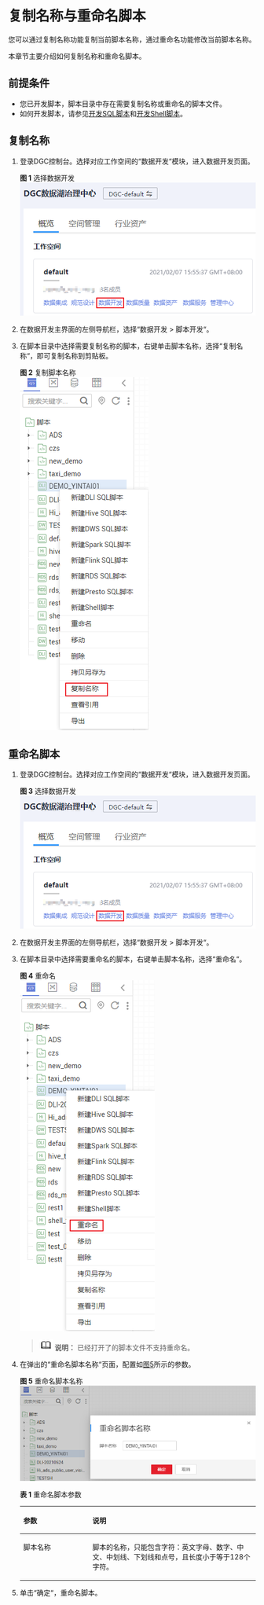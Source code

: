 # 复制名称与重命名脚本<a name="dgc_01_0426"></a>

您可以通过复制名称功能复制当前脚本名称，通过重命名功能修改当前脚本名称。

本章节主要介绍如何复制名称和重命名脚本。

## 前提条件<a name="zh-cn_topic_0171677201_section5980444155515"></a>

-   您已开发脚本，脚本目录中存在需要复制名称或重命名的脚本文件。
-   如何开发脚本，请参见[开发SQL脚本](开发SQL脚本.md)和[开发Shell脚本](开发Shell脚本.md)。

## 复制名称<a name="zh-cn_topic_0171677201_section114181412618"></a>

1.  登录DGC控制台。选择对应工作空间的“数据开发“模块，进入数据开发页面。

    **图 1**  选择数据开发<a name="dgc_01_0423_fig746051541519"></a>  
    ![](figures/选择数据开发.png "选择数据开发")

2.  在数据开发主界面的左侧导航栏，选择“数据开发  \>  脚本开发“。
3.  在脚本目录中选择需要复制名称的脚本，右键单击脚本名称，选择“复制名称“，即可复制名称到剪贴板。

    **图 2**  复制脚本名称<a name="zh-cn_topic_0171677201_fig0248613174113"></a>  
    ![](figures/复制脚本名称.png "复制脚本名称")


## 重命名脚本<a name="section920209100"></a>

1.  登录DGC控制台。选择对应工作空间的“数据开发“模块，进入数据开发页面。

    **图 3**  选择数据开发<a name="dgc_01_0423_fig746051541519_1"></a>  
    ![](figures/选择数据开发.png "选择数据开发")

2.  在数据开发主界面的左侧导航栏，选择“数据开发  \>  脚本开发“。
3.  在脚本目录中选择需要重命名的脚本，右键单击脚本名称，选择“重命名“。

    **图 4**  重命名<a name="fig22920101014"></a>  
    ![](figures/重命名.png "重命名")

    >![](public_sys-resources/icon-note.gif) **说明：** 
    >已经打开了的脚本文件不支持重命名。

4.  在弹出的“重命名脚本名称“页面，配置如[图5](#fig6202081011)所示的参数。

    **图 5**  重命名脚本名称<a name="fig6202081011"></a>  
    ![](figures/重命名脚本名称.png "重命名脚本名称")

    **表 1**  重命名脚本参数

    <a name="table102122015108"></a>
    <table><thead align="left"><tr id="row19242071016"><th class="cellrowborder" valign="top" width="29.310000000000002%" id="mcps1.2.3.1.1"><p id="p172520171010"><a name="p172520171010"></a><a name="p172520171010"></a>参数</p>
    </th>
    <th class="cellrowborder" valign="top" width="70.69%" id="mcps1.2.3.1.2"><p id="p42920181011"><a name="p42920181011"></a><a name="p42920181011"></a>说明</p>
    </th>
    </tr>
    </thead>
    <tbody><tr id="row18262013107"><td class="cellrowborder" valign="top" width="29.310000000000002%" headers="mcps1.2.3.1.1 "><p id="p62142020109"><a name="p62142020109"></a><a name="p62142020109"></a>脚本名称</p>
    </td>
    <td class="cellrowborder" valign="top" width="70.69%" headers="mcps1.2.3.1.2 "><p id="p16212031010"><a name="p16212031010"></a><a name="p16212031010"></a>脚本的名称，只能包含字符：英文字母、数字、中文、中划线、下划线和点号，且长度小于等于128个字符。</p>
    </td>
    </tr>
    </tbody>
    </table>

5.  单击“确定“，重命名脚本。

